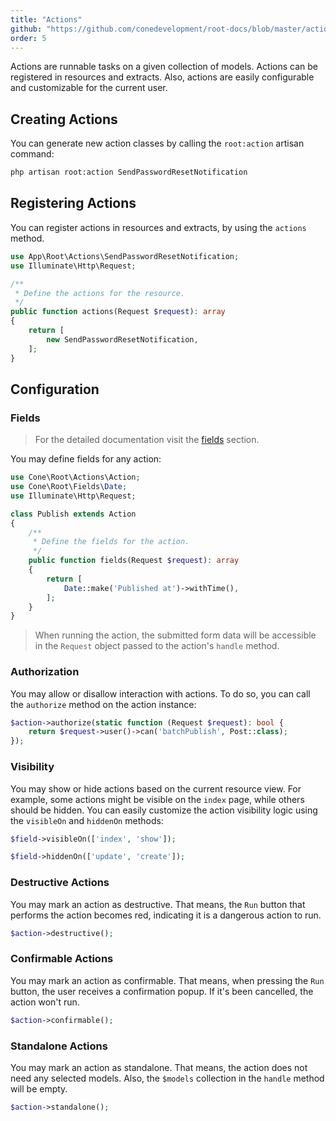 ```yaml
---
title: "Actions"
github: "https://github.com/conedevelopment/root-docs/blob/master/actions.md"
order: 5
---
```


Actions are runnable tasks on a given collection of models. Actions can be registered in resources and extracts. Also, actions are easily configurable and customizable for the current user.

## Creating Actions

You can generate new action classes by calling the `root:action` artisan command:

```sh
php artisan root:action SendPasswordResetNotification
```

## Registering Actions

You can register actions in resources and extracts, by using the `actions` method.

```php
use App\Root\Actions\SendPasswordResetNotification;
use Illuminate\Http\Request;

/**
 * Define the actions for the resource.
 */
public function actions(Request $request): array
{
    return [
        new SendPasswordResetNotification,
    ];
}
```

## Configuration

### Fields

> For the detailed documentation visit the [fields](/docs/fields) section.

You may define fields for any action:

```php
use Cone\Root\Actions\Action;
use Cone\Root\Fields\Date;
use Illuminate\Http\Request;

class Publish extends Action
{
    /**
     * Define the fields for the action.
     */
    public function fields(Request $request): array
    {
        return [
            Date::make('Published at')->withTime(),
        ];
    }
}
```

> When running the action, the submitted form data will be accessible in the `Request` object passed to the action's `handle` method.

### Authorization

You may allow or disallow interaction with actions. To do so, you can call the `authorize` method on the action instance:

```php
$action->authorize(static function (Request $request): bool {
    return $request->user()->can('batchPublish', Post::class);
});
```

### Visibility

You may show or hide actions based on the current resource view. For example, some actions might be visible on the `index` page, while others should be hidden. You can easily customize the action visibility logic using the `visibleOn` and `hiddenOn` methods:

```php
$field->visibleOn(['index', 'show']);

$field->hiddenOn(['update', 'create']);
```

### Destructive Actions

You may mark an action as destructive. That means, the `Run` button that performs the action becomes red, indicating it is a dangerous action to run.

```php
$action->destructive();
```

### Confirmable Actions

You may mark an action as confirmable. That means, when pressing the `Run` button, the user receives a confirmation popup. If it's been cancelled, the action won't run.

```php
$action->confirmable();
```

### Standalone Actions

You may mark an action as standalone. That means, the action does not need any selected models. Also, the `$models` collection in the `handle` method will be empty.

```php
$action->standalone();
```
